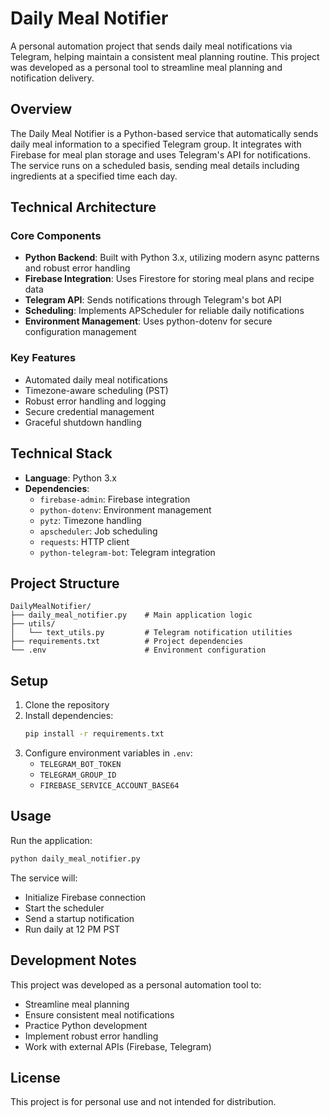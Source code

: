 # Daily Meal Notifier

A personal automation project that sends daily meal notifications via Telegram, helping maintain a consistent meal planning routine. This project was developed as a personal tool to streamline meal planning and notification delivery.

## Overview

The Daily Meal Notifier is a Python-based service that automatically sends daily meal information to a specified Telegram group. It integrates with Firebase for meal plan storage and uses Telegram's API for notifications. The service runs on a scheduled basis, sending meal details including ingredients at a specified time each day.

## Technical Architecture

### Core Components

- **Python Backend**: Built with Python 3.x, utilizing modern async patterns and robust error handling
- **Firebase Integration**: Uses Firestore for storing meal plans and recipe data
- **Telegram API**: Sends notifications through Telegram's bot API
- **Scheduling**: Implements APScheduler for reliable daily notifications
- **Environment Management**: Uses python-dotenv for secure configuration management

### Key Features

- Automated daily meal notifications
- Timezone-aware scheduling (PST)
- Robust error handling and logging
- Secure credential management
- Graceful shutdown handling

## Technical Stack

- **Language**: Python 3.x
- **Dependencies**:
  - `firebase-admin`: Firebase integration
  - `python-dotenv`: Environment management
  - `pytz`: Timezone handling
  - `apscheduler`: Job scheduling
  - `requests`: HTTP client
  - `python-telegram-bot`: Telegram integration

## Project Structure

```
DailyMealNotifier/
├── daily_meal_notifier.py    # Main application logic
├── utils/
│   └── text_utils.py         # Telegram notification utilities
├── requirements.txt          # Project dependencies
└── .env                      # Environment configuration
```

## Setup

1. Clone the repository
2. Install dependencies:
   ```bash
   pip install -r requirements.txt
   ```
3. Configure environment variables in `.env`:
   - `TELEGRAM_BOT_TOKEN`
   - `TELEGRAM_GROUP_ID`
   - `FIREBASE_SERVICE_ACCOUNT_BASE64`

## Usage

Run the application:
```bash
python daily_meal_notifier.py
```

The service will:
- Initialize Firebase connection
- Start the scheduler
- Send a startup notification
- Run daily at 12 PM PST

## Development Notes

This project was developed as a personal automation tool to:
- Streamline meal planning
- Ensure consistent meal notifications
- Practice Python development
- Implement robust error handling
- Work with external APIs (Firebase, Telegram)

## License

This project is for personal use and not intended for distribution. 